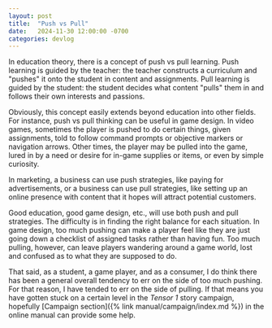 ```yaml
---
layout: post
title:  "Push vs Pull"
date:   2024-11-30 12:00:00 -0700
categories: devlog
---
```


In education theory, there is a concept of push vs pull learning. Push learning is guided by the teacher: the teacher constructs a curriculum and "pushes" it onto the student in content and assignments. Pull learning is guided by the student: the student decides what content "pulls" them in and follows their own interests and passions.

Obviously, this concept easily extends beyond education into other fields. For instance, push vs pull thinking can be useful in game design. In video games, sometimes the player is pushed to do certain things, given assignments, told to follow command prompts or objective markers or navigation arrows. Other times, the player may be pulled into the game, lured in by a need or desire for in-game supplies or items, or even by simple curiosity.

In marketing, a business can use push strategies, like paying for advertisements, or a business can use pull strategies, like setting up an online presence with content that it hopes will attract potential customers.

Good education, good game design, etc., will use both push and pull strategies. The difficulty is in finding the right balance for each situation. In game design, too much pushing can make a player feel like they are just going down a checklist of assigned tasks rather than having fun. Too much pulling, however, can leave players wandering around a game world, lost and confused as to what they are supposed to do.

That said, as a student, a game player, and as a consumer, I do think there has been a general overall tendency to err on the side of too much pushing. For that reason, I have tended to err on the side of pulling. If that means you have gotten stuck on a certain level in the *Tensor 1* story campaign, hopefully [Campaign section]({% link manual/campaign/index.md %}) in the online manual can provide some help.